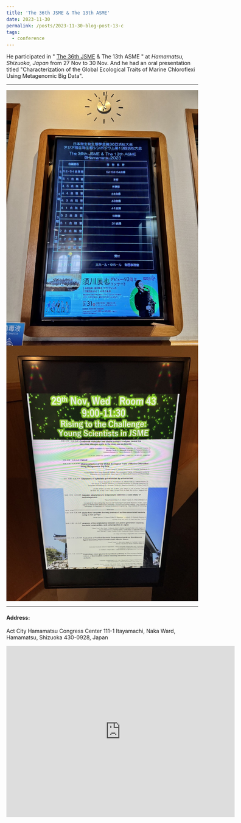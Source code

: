 ```yaml
---
title: 'The 36th JSME & The 13th ASME'
date: 2023-11-30
permalink: /posts/2023-11-30-blog-post-13-c
tags:
  - conference
---
```


He participated in " [The 36th JSME](https://2023.jsme-conference.net/) & The 13th ASME " at *Hamamatsu, Shizuoka, Japan* from 27 Nov to 30 Nov. And he had an oral presentation titled "Characterization of the Global Ecological Traits of Marine Chloroflexi Using Metagenomic Big Data".

---

<!-- IMG -->
<img src="/images/conference/con-post13-01.jpeg"  align=center />
<img src="/images/conference/con-post13-02.jpeg"  align=center />

---
#### Address:
Act City Hamamatsu Congress Center
111-1 Itayamachi, Naka Ward, Hamamatsu, Shizuoka 430-0928, Japan
<iframe src="https://www.google.com/maps/embed?pb=!1m14!1m8!1m3!1d3279.9908787795903!2d137.736282!3d34.70541!3m2!1i1024!2i768!4f13.1!3m3!1m2!1s0x601ade7728d98963%3A0xcae712125f83c26c!2sAct%20City%20Hamamatsu%20Congress%20Center!5e0!3m2!1sen!2sus!4v1701676980135!5m2!1sen!2sus" width="600" height="450" style="border:0;" allowfullscreen="" loading="lazy" referrerpolicy="no-referrer-when-downgrade"></iframe>
